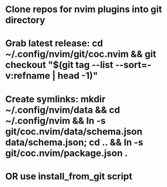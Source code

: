 # Clone repos for nvim plugins into git directory
# Grab latest release: cd ~/.config/nvim/git/coc.nvim && git checkout "$(git tag --list --sort=-v:refname | head -1)"
# Create symlinks: mkdir ~/.config/nvim/data && cd ~/.config/nvim && ln -s git/coc.nvim/data/schema.json data/schema.json; cd .. && ln -s git/coc.nvim/package.json .
# OR use install_from_git script

